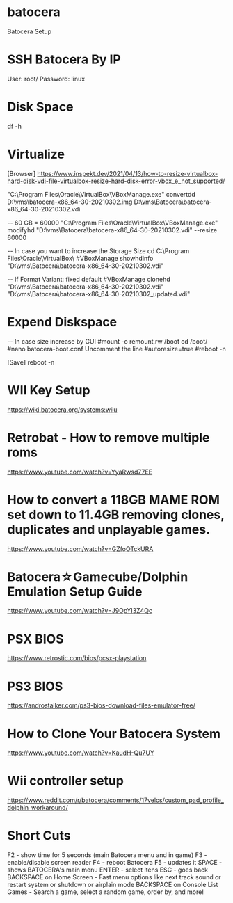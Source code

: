 # batocera
Batocera Setup

# SSH Batocera By IP
User: root/
Password: linux

# Disk Space
df -h

# Virtualize
[Browser] https://www.inspekt.dev/2021/04/13/how-to-resize-virtualbox-hard-disk-vdi-file-virtualbox-resize-hard-disk-error-vbox_e_not_supported/

"C:\Program Files\Oracle\VirtualBox\VBoxManage.exe" convertdd D:\vms\batocera-x86_64-30-20210302.img D:\vms\Batocera\batocera-x86_64-30-20210302.vdi

-- 60 GB = 60000
"C:\Program Files\Oracle\VirtualBox\VBoxManage.exe" modifyhd "D:\vms\Batocera\batocera-x86_64-30-20210302.vdi" --resize 60000

-- In case you want to increase the Storage Size
cd C:\Program Files\Oracle\VirtualBox\ 
#VBoxManage showhdinfo "D:\vms\Batocera\batocera-x86_64-30-20210302.vdi"

-- If Format Variant: fixed default
#VBoxManage clonehd "D:\vms\Batocera\batocera-x86_64-30-20210302.vdi" "D:\vms\Batocera\batocera-x86_64-30-20210302_updated.vdi"

# Expend Diskspace 
-- In case size increase by GUI
#mount -o remount,rw /boot
cd /boot/
#nano batocera-boot.conf
Uncomment the line #autoresize=true
#reboot -n

[Save]
reboot -n

# WII Key Setup
https://wiki.batocera.org/systems:wiiu

# Retrobat - How to remove multiple roms
https://www.youtube.com/watch?v=YyaRwsd77EE

# How to convert a 118GB MAME ROM set down to 11.4GB removing clones, duplicates and unplayable games.
https://www.youtube.com/watch?v=GZfoOTckURA

# Batocera☆Gamecube/Dolphin Emulation Setup Guide
https://www.youtube.com/watch?v=J9OpYI3Z4Qc

# PSX BIOS
https://www.retrostic.com/bios/pcsx-playstation

# PS3 BIOS
https://androstalker.com/ps3-bios-download-files-emulator-free/

# How to Clone Your Batocera System
https://www.youtube.com/watch?v=KaudH-Qu7UY

# Wii controller setup
https://www.reddit.com/r/batocera/comments/17velcs/custom_pad_profile_dolphin_workaround/

# Short Cuts
F2 - show time for 5 seconds (main Batocera menu and in game)
F3 - enable/disable screen reader
F4 - reboot Batocera
F5 - updates it
SPACE - shows BATOCERA's main menu
ENTER - select itens
ESC - goes back
BACKSPACE on Home Screen - Fast menu options like next track sound or restart system or shutdown or airplain mode
BACKSPACE on Console List Games - Search a game, select a random game, order by, and more! 
